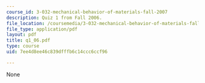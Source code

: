 ```yaml
---
course_id: 3-032-mechanical-behavior-of-materials-fall-2007
description: Quiz 1 from Fall 2006.
file_location: /coursemedia/3-032-mechanical-behavior-of-materials-fall-2007/7ee4d8ee46c839dfffb6c14ccc6ccf96_q1_06.pdf
file_type: application/pdf
layout: pdf
title: q1_06.pdf
type: course
uid: 7ee4d8ee46c839dfffb6c14ccc6ccf96

---
```

None